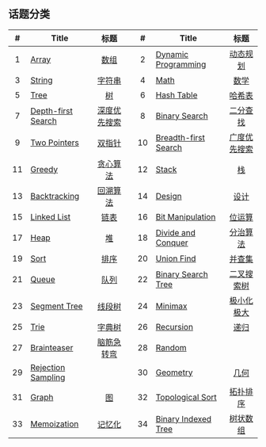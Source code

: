 <!--|This file generated by command(leetcode tag); DO NOT EDIT.            |-->
<!--+----------------------------------------------------------------------+-->
<!--|@author    Openset <openset.wang@gmail.com>                           |-->
<!--|@link      https://github.com/openset                                 |-->
<!--|@home      https://github.com/openset/leetcode                        |-->
<!--+----------------------------------------------------------------------+-->

## 话题分类

| # | Title | 标题 | | # | Title | 标题 |
| :-: | - | :-: | - | :-: | - | :-: |
| 1 | [Array](https://github.com/openset/leetcode/tree/master/tag/array) | [数组](https://github.com/openset/leetcode/tree/master/tag/array) | | 2 | [Dynamic Programming](https://github.com/openset/leetcode/tree/master/tag/dynamic-programming) | [动态规划](https://github.com/openset/leetcode/tree/master/tag/dynamic-programming) | 
| 3 | [String](https://github.com/openset/leetcode/tree/master/tag/string) | [字符串](https://github.com/openset/leetcode/tree/master/tag/string) | | 4 | [Math](https://github.com/openset/leetcode/tree/master/tag/math) | [数学](https://github.com/openset/leetcode/tree/master/tag/math) | 
| 5 | [Tree](https://github.com/openset/leetcode/tree/master/tag/tree) | [树](https://github.com/openset/leetcode/tree/master/tag/tree) | | 6 | [Hash Table](https://github.com/openset/leetcode/tree/master/tag/hash-table) | [哈希表](https://github.com/openset/leetcode/tree/master/tag/hash-table) | 
| 7 | [Depth-first Search](https://github.com/openset/leetcode/tree/master/tag/depth-first-search) | [深度优先搜索](https://github.com/openset/leetcode/tree/master/tag/depth-first-search) | | 8 | [Binary Search](https://github.com/openset/leetcode/tree/master/tag/binary-search) | [二分查找](https://github.com/openset/leetcode/tree/master/tag/binary-search) | 
| 9 | [Two Pointers](https://github.com/openset/leetcode/tree/master/tag/two-pointers) | [双指针](https://github.com/openset/leetcode/tree/master/tag/two-pointers) | | 10 | [Breadth-first Search](https://github.com/openset/leetcode/tree/master/tag/breadth-first-search) | [广度优先搜索](https://github.com/openset/leetcode/tree/master/tag/breadth-first-search) | 
| 11 | [Greedy](https://github.com/openset/leetcode/tree/master/tag/greedy) | [贪心算法](https://github.com/openset/leetcode/tree/master/tag/greedy) | | 12 | [Stack](https://github.com/openset/leetcode/tree/master/tag/stack) | [栈](https://github.com/openset/leetcode/tree/master/tag/stack) | 
| 13 | [Backtracking](https://github.com/openset/leetcode/tree/master/tag/backtracking) | [回溯算法](https://github.com/openset/leetcode/tree/master/tag/backtracking) | | 14 | [Design](https://github.com/openset/leetcode/tree/master/tag/design) | [设计](https://github.com/openset/leetcode/tree/master/tag/design) | 
| 15 | [Linked List](https://github.com/openset/leetcode/tree/master/tag/linked-list) | [链表](https://github.com/openset/leetcode/tree/master/tag/linked-list) | | 16 | [Bit Manipulation](https://github.com/openset/leetcode/tree/master/tag/bit-manipulation) | [位运算](https://github.com/openset/leetcode/tree/master/tag/bit-manipulation) | 
| 17 | [Heap](https://github.com/openset/leetcode/tree/master/tag/heap) | [堆](https://github.com/openset/leetcode/tree/master/tag/heap) | | 18 | [Divide and Conquer](https://github.com/openset/leetcode/tree/master/tag/divide-and-conquer) | [分治算法](https://github.com/openset/leetcode/tree/master/tag/divide-and-conquer) | 
| 19 | [Sort](https://github.com/openset/leetcode/tree/master/tag/sort) | [排序](https://github.com/openset/leetcode/tree/master/tag/sort) | | 20 | [Union Find](https://github.com/openset/leetcode/tree/master/tag/union-find) | [并查集](https://github.com/openset/leetcode/tree/master/tag/union-find) | 
| 21 | [Queue](https://github.com/openset/leetcode/tree/master/tag/queue) | [队列](https://github.com/openset/leetcode/tree/master/tag/queue) | | 22 | [Binary Search Tree](https://github.com/openset/leetcode/tree/master/tag/binary-search-tree) | [二叉搜索树](https://github.com/openset/leetcode/tree/master/tag/binary-search-tree) | 
| 23 | [Segment Tree](https://github.com/openset/leetcode/tree/master/tag/segment-tree) | [线段树](https://github.com/openset/leetcode/tree/master/tag/segment-tree) | | 24 | [Minimax](https://github.com/openset/leetcode/tree/master/tag/minimax) | [极小化极大](https://github.com/openset/leetcode/tree/master/tag/minimax) | 
| 25 | [Trie](https://github.com/openset/leetcode/tree/master/tag/trie) | [字典树](https://github.com/openset/leetcode/tree/master/tag/trie) | | 26 | [Recursion](https://github.com/openset/leetcode/tree/master/tag/recursion) | [递归](https://github.com/openset/leetcode/tree/master/tag/recursion) | 
| 27 | [Brainteaser](https://github.com/openset/leetcode/tree/master/tag/brainteaser) | [脑筋急转弯](https://github.com/openset/leetcode/tree/master/tag/brainteaser) | | 28 | [Random](https://github.com/openset/leetcode/tree/master/tag/random) | [](https://github.com/openset/leetcode/tree/master/tag/random) | 
| 29 | [Rejection Sampling](https://github.com/openset/leetcode/tree/master/tag/rejection-sampling) | [](https://github.com/openset/leetcode/tree/master/tag/rejection-sampling) | | 30 | [Geometry](https://github.com/openset/leetcode/tree/master/tag/geometry) | [几何](https://github.com/openset/leetcode/tree/master/tag/geometry) | 
| 31 | [Graph](https://github.com/openset/leetcode/tree/master/tag/graph) | [图](https://github.com/openset/leetcode/tree/master/tag/graph) | | 32 | [Topological Sort](https://github.com/openset/leetcode/tree/master/tag/topological-sort) | [拓扑排序](https://github.com/openset/leetcode/tree/master/tag/topological-sort) | 
| 33 | [Memoization](https://github.com/openset/leetcode/tree/master/tag/memoization) | [记忆化](https://github.com/openset/leetcode/tree/master/tag/memoization) | | 34 | [Binary Indexed Tree](https://github.com/openset/leetcode/tree/master/tag/binary-indexed-tree) | [树状数组](https://github.com/openset/leetcode/tree/master/tag/binary-indexed-tree) | 
